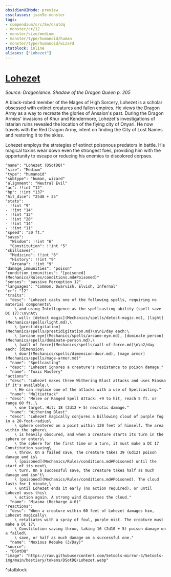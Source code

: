 ```yaml
---
obsidianUIMode: preview
cssclasses: json5e-monster
tags:
- compendium/src/5e/dsotdq
- monster/cr/12
- monster/size/medium
- monster/type/humanoid/human
- monster/type/humanoid/wizard
statblock: inline
aliases: ["Lohezet"]
---
```

# [Lohezet](Mechanics\bestiary\npc/lohezet-dsotdq.md)
*Source: Dragonlance: Shadow of the Dragon Queen p. 205*  

A black-robed member of the Mages of High Sorcery, Lohezet is a scholar obsessed with extinct creatures and fallen empires. He views the Dragon Army as a way to recreate the glories of Ansalon's past. During the Dragon Armies' invasions of Khur and Kendermore, Lohezet's investigations of Istarian ruins revealed the location of the flying city of Onyari. He now travels with the Red Dragon Army, intent on finding the City of Lost Names and restoring it to the skies.

Lohezet employs the strategies of extinct poisonous predators in battle. His magical toxins wear down even the strongest foes, providing him with the opportunity to escape or reducing his enemies to discolored corpses.

```statblock
"name": "Lohezet (DSotDQ)"
"size": "Medium"
"type": "humanoid"
"subtype": "human, wizard"
"alignment": "Neutral Evil"
"ac": !!int "12"
"hp": !!int "137"
"hit_dice": "25d8 + 25"
"stats":
- !!int "9"
- !!int "14"
- !!int "12"
- !!int "20"
- !!int "14"
- !!int "11"
"speed": "30 ft."
"saves":
  "Wisdom": !!int "6"
  "Constitution": !!int "5"
"skillsaves":
  "Medicine": !!int "6"
  "History": !!int "9"
  "Arcana": !!int "9"
"damage_immunities": "poison"
"condition_immunities": "[poisoned](Mechanics/Rules/conditions.md#Poisoned)"
"senses": "passive Perception 12"
"languages": "Common, Dwarvish, Elvish, Infernal"
"cr": "12"
"traits":
- "desc": "Lohezet casts one of the following spells, requiring no material components\
    \ and using Intelligence as the spellcasting ability (spell save DC 17):\n\nAt\
    \ will: [detect magic](Mechanics/spells/detect-magic.md), [light](Mechanics/spells/light.md),\
    \ [prestidigitation](Mechanics/spells/prestidigitation.md)\n\n1/day each:\
    \ [arcane eye](Mechanics/spells/arcane-eye.md), [dominate person](Mechanics/spells/dominate-person.md),\
    \ [wall of force](Mechanics/spells/wall-of-force.md)\n\n2/day each: [dimension\
    \ door](Mechanics/spells/dimension-door.md), [mage armor](Mechanics/spells/mage-armor.md)"
  "name": "Spellcasting"
- "desc": "Lohezet ignores a creature's resistance to poison damage."
  "name": "Toxic Mastery"
"actions":
- "desc": "Lohezet makes three Withering Blast attacks and uses Miasma if it's available.\
    \ He can replace one of the attacks with a use of Spellcasting."
  "name": "Multiattack"
- "desc": "Melee or Ranged Spell Attack: +9 to hit, reach 5 ft. or range 60 ft.,\
    \ one target. Hit: 18 (2d12 + 5) necrotic damage."
  "name": "Withering Blast"
- "desc": "Lohezet magically conjures a billowing cloud of purple fog in a 20-foot-radius\
    \ sphere centered on a point within 120 feet of himself. The area within the sphere\
    \ is heavily obscured, and when a creature starts its turn in the sphere or enters\
    \ the sphere for the first time on a turn, it must make a DC 17 Constitution saving\
    \ throw. On a failed save, the creature takes 39 (6d12) poison damage and is\
    \ [poisoned](Mechanics/Rules/conditions.md#Poisoned) until the start of its next\
    \ turn. On a successful save, the creature takes half as much damage and isn't\
    \ [poisoned](Mechanics/Rules/conditions.md#Poisoned). The cloud lasts for 1 minute,\
    \ until Lohezet ends it early (no action required), or until Lohezet uses this\
    \ action again. A strong wind disperses the cloud."
  "name": "Miasma (Recharge 4-6)"
"reactions":
- "desc": "When a creature within 60 feet of Lohezet damages him, Lohezet magically\
    \ retaliates with a spray of foul, purple mist. The creature must make a DC 17\
    \ Constitution saving throw, taking 16 (2d10 + 5) poison damage on a failed\
    \ save, or half as much damage on a successful one."
  "name": "Noxious Rebuke (3/Day)"
"source":
- "DSotDQ"
"image": "https://raw.githubusercontent.com/5etools-mirror-3/5etools-img/main/bestiary/tokens/DSotDQ/Lohezet.webp"
```
^statblock